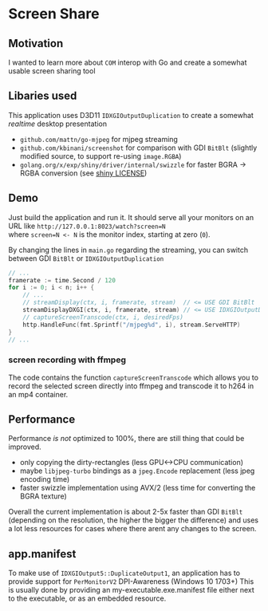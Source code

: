 # Screen Share

## Motivation

I wanted to learn more about `COM` interop with Go and create a somewhat usable screen sharing tool

## Libaries used

This application uses D3D11 `IDXGIOutputDuplication` to create a somewhat _realtime_ desktop presentation

- `github.com/mattn/go-mjpeg` for mjpeg streaming
- `github.com/kbinani/screenshot` for comparison with GDI `BitBlt` (slightly modified source, to support re-using `image.RGBA`)
- `golang.org/x/exp/shiny/driver/internal/swizzle` for faster BGRA -> RGBA conversion (see [shiny LICENSE](./swizzle/LICENSE))

## Demo

Just build the application and run it.
It should serve all your monitors on an URL like `http://127.0.0.1:8023/watch?screen=N`  
where `screen=N <- N` is the monitor index, starting at zero (`0`).

By changing the lines in `main.go` regarding the streaming, you can switch between GDI `BitBlt` or `IDXGIOutputDuplication`

```go
// ...
framerate := time.Second / 120
for i := 0; i < n; i++ {
    // ...
    // streamDisplay(ctx, i, framerate, stream)  // <= USE GDI BitBlt
    streamDisplayDXGI(ctx, i, framerate, stream) // <= USE IDXGIOutputDuplication
    // captureScreenTranscode(ctx, i, desiredFps)
    http.HandleFunc(fmt.Sprintf("/mjpeg%d", i), stream.ServeHTTP)
}
// ...
```

### screen recording with ffmpeg

The code contains the function `captureScreenTranscode` which allows you to record the
selected screen directly into ffmpeg and transcode it to h264 in an mp4 container.

## Performance

Performance _is not_ optimized to 100%, there are still thing that could be improved.

- only copying the dirty-rectangles (less GPU<->CPU communication)
- maybe `libjpeg-turbo` bindings as a `jpeg.Encode` replacement (less jpeg encoding time)
- faster swizzle implementation using AVX/2 (less time for converting the BGRA texture)

Overall the current implementation is about 2-5x faster than GDI `BitBlt` (depending on the resolution, 
the higher the bigger the difference) and uses a lot less resources for cases where there arent any changes to the screen.

## app.manifest

To make use of `IDXGIOutput5::DuplicateOutput1`, an application has to provide support for `PerMonitorV2` DPI-Awareness (Windows 10 1703+)
This is usually done by providing an my-executable.exe.manifest file either next to the executable, or as an embedded resource.
